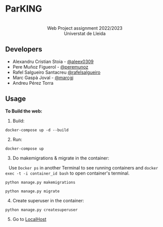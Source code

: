 # ParKING
<p align="center">
  <p align="center">
    <BR>
  Web Project assignment 2022/2023 <BR>
Universtat de Lleida
</p>


Developers
-------------
- Alexandru Cristian Stoia - [@aleex0309](https://github.com/aleex0309)
- Pere Muñoz Figuerol - [@peremunoz](https://github.com/peremunoz)
- Rafel Salgueiro Santacreu [@rafelsalgueiro](https://github.com/rafelsalgueiro)
- Marc Gaspà Joval - [@marcgj](https://github.com/marcgj) 
- Andreu Pérez Torra

Usage
---------

**To Build the web:**
1. Build:
```
docker-compose up -d --build  
```
2. Run:
```
docker-compose up
```
3. Do makemigrations  & migrate in the container:

&ensp; Use ```Docker ps``` in another Terminal to see running containers and ```docker exec -t -i container_id bash``` to open container's terminal.
```
python manage.py makemigrations
```
```
python manage.py migrate
```
4. Create superuser in the container:
```
python manage.py createsuperuser
```
5. Go to [LocalHost](http://0.0.0.0/)
